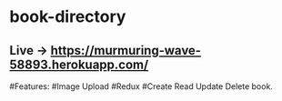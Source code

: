 # book-directory
## Live -> https://murmuring-wave-58893.herokuapp.com/
#Features:
#Image Upload 
#Redux
#Create Read Update Delete book.
